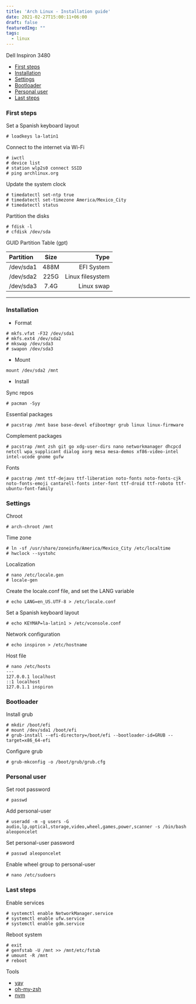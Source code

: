 ```yaml
---
title: 'Arch Linux - Installation guide'
date: 2021-02-27T15:00:11+06:00
draft: false
featuredImg: ""
tags: 
  - linux
---
```

Dell Inspiron 3480

- [First steps](#first-steps)
- [Installation](#installation)
- [Settings](#settings)
- [Bootloader](#bootloader)
- [Personal user](#personal-user)
- [Last steps](#last-things)


### First steps
Set a Spanish keyboard layout 

```
# loadkeys la-latin1
```
Connect to the internet via Wi-Fi
```
# iwctl
# device list
# station wlp2s0 connect SSID
# ping archlinux.org
```

Update the system clock
```
# timedatectl set-ntp true
# timedatectl set-timezone America/Mexico_City
# timedatectl status
```

Partition the disks
```
# fdisk -l
# cfdisk /dev/sda
```
GUID Partition Table (gpt)

| Partition  | Size  | Type |
| :------------ | :-------------: | ------------: |
| /dev/sda1    | 488M |         EFI System|
| /dev/sda2    |    225G     |           Linux filesystem |
| /dev/sda3    |    7.4G     |            Linux swap|

---
### Installation

* Format
```
# mkfs.vfat -F32 /dev/sda1
# mkfs.ext4 /dev/sda2
# mkswap /dev/sda3
# swapon /dev/sda3
```
* Mount
```
mount /dev/sda2 /mnt
```
* Install

Sync repos
```
# pacman -Syy
```
Essential packages

```
# pacstrap /mnt base base-devel efibootmgr grub linux linux-firmware
```
Complement packages
```
# pacstrap /mnt zsh git go xdg-user-dirs nano networkmanager dhcpcd netctl wpa_supplicant dialog xorg mesa mesa-demos xf86-video-intel intel-ucode gnome gufw
```
Fonts
```
# pacstrap /mnt ttf-dejavu ttf-liberation noto-fonts noto-fonts-cjk noto-fonts-emoji cantarell-fonts inter-font ttf-droid ttf-roboto ttf-ubuntu-font-family
```

### Settings

Chroot
```
# arch-chroot /mnt
```
Time zone
```
# ln -sf /usr/share/zoneinfo/America/Mexico_City /etc/localtime
# hwclock --systohc
```
Localization

```
# nano /etc/locale.gen
# locale-gen
```
Create the locale.conf file, and set the LANG variable
```
# echo LANG=en_US.UTF-8 > /etc/locale.conf
```
Set a Spanish keyboard layout
```
# echo KEYMAP=la-latin1 > /etc/vconsole.conf
```
Network configuration

```
# echo inspiron > /etc/hostname
```
Host file
```
# nano /etc/hosts
---
127.0.0.1 localhost
::1 localhost
127.0.1.1 inspiron
```
### Bootloader

Install grub
```
# mkdir /boot/efi
# mount /dev/sda1 /boot/efi
# grub-install --efi-directory=/boot/efi --bootloader-id=GRUB --target=x86_64-efi
```
Configure grub
```
# grub-mkconfig -o /boot/grub/grub.cfg
```

### Personal user

Set root password
```
# passwd
```
Add personal-user
```
# useradd -m -g users -G audio,lp,optical,storage,video,wheel,games,power,scanner -s /bin/bash aleoponcelet
```
Set personal-user password
```
# passwd aleoponcelet
```
Enable wheel group to personal-user
```
# nano /etc/sudoers
```

### Last steps

Enable services
```
# systemctl enable NetworkManager.service
# systemctl enable ufw.service
# systemctl enable gdm.service
```

Reboot system
```
# exit
# genfstab -U /mnt >> /mnt/etc/fstab
# umount -R /mnt
# reboot
```
Tools
- [yay](https://github.com/Jguer/yay#installation)
- [oh-my-zsh](https://github.com/ohmyzsh/ohmyzsh#manual-installation)
- [nvm](https://github.com/nvm-sh/nvm#about)